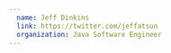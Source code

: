 ```yaml
---
  name: Jeff Dinkins
  link: https://twitter.com/jeffatsun
  organization: Java Software Engineer
---
```

